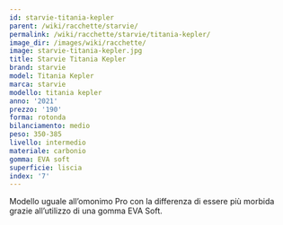 ```yaml
---
id: starvie-titania-kepler
parent: /wiki/racchette/starvie/
permalink: /wiki/racchette/starvie/titania-kepler/
image_dir: /images/wiki/racchette/
image: starvie-titania-kepler.jpg
title: Starvie Titania Kepler
brand: starvie
model: Titania Kepler
marca: starvie
modello: titania kepler
anno: '2021'
prezzo: '190'
forma: rotonda
bilanciamento: medio
peso: 350-385
livello: intermedio
materiale: carbonio
gomma: EVA soft
superficie: liscia
index: '7'
---
```

Modello uguale all’omonimo Pro con la differenza di essere più morbida grazie all’utilizzo di una gomma EVA Soft.